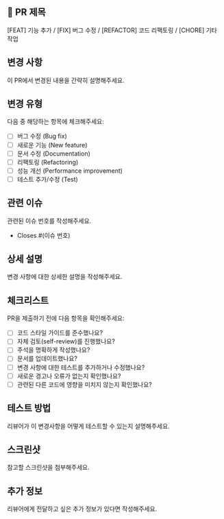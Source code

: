 ## 📌 PR 제목
[FEAT] 기능 추가 / [FIX] 버그 수정 / [REFACTOR] 코드 리팩토링 / [CHORE] 기타 작업

## 변경 사항
이 PR에서 변경된 내용을 간략히 설명해주세요.

## 변경 유형
다음 중 해당하는 항목에 체크해주세요:

- [ ] 버그 수정 (Bug fix)
- [ ] 새로운 기능 (New feature)
- [ ] 문서 수정 (Documentation)
- [ ] 리팩토링 (Refactoring)
- [ ] 성능 개선 (Performance improvement)
- [ ] 테스트 추가/수정 (Test)

## 관련 이슈
관련된 이슈 번호를 작성해주세요.
- Closes #(이슈 번호)

## 상세 설명
변경 사항에 대한 상세한 설명을 작성해주세요.

## 체크리스트
PR을 제출하기 전에 다음 항목을 확인해주세요:

- [ ] 코드 스타일 가이드를 준수했나요?
- [ ] 자체 검토(self-review)를 진행했나요?
- [ ] 주석을 명확하게 작성했나요?
- [ ] 문서를 업데이트했나요?
- [ ] 변경 사항에 대한 테스트를 추가하거나 수정했나요?
- [ ] 새로운 경고나 오류가 없는지 확인했나요?
- [ ] 관련된 다른 코드에 영향을 미치지 않는지 확인했나요?

## 테스트 방법
리뷰어가 이 변경사항을 어떻게 테스트할 수 있는지 설명해주세요.

## 스크린샷
참고할 스크린샷을 첨부해주세요.

## 추가 정보
리뷰어에게 전달하고 싶은 추가 정보가 있다면 작성해주세요.